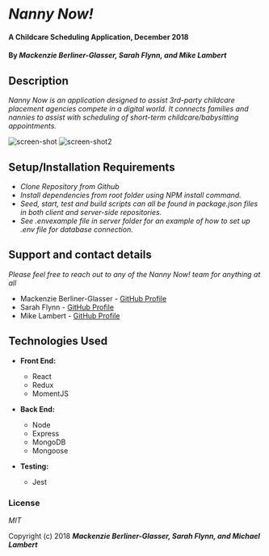 # _Nanny Now!_

#### A Childcare Scheduling Application, December 2018

#### By _**Mackenzie Berliner-Glasser, Sarah Flynn, and Mike Lambert**_

## Description

_Nanny Now is an application designed to assist 3rd-party childcare placement agencies compete in a digital world. It connects families and nannies to assist with scheduling of short-term childcare/babysitting appointments._

![screen-shot]('./client/src/assets/screen_shot1')
![screen-shot2]('./client/src/assets/screen_shot1')

## Setup/Installation Requirements

* _Clone Repository from Github_
* _Install dependencies from root folder using NPM install command._
* _Seed, start, test and build scripts can all be found in package.json files in both client and server-side repositories._
* _See .envexample file in server folder for an example of how to set up .env file for database connection._

## Support and contact details

_Please feel free to reach out to any of the Nanny Now! team for anything at all_
* Mackenzie Berliner-Glasser - [GitHub Profile](https://github.com/MackenzieBerliner-Glasser)
* Sarah Flynn - [GitHub Profile](https://github.com/sarahflynn)
* Mike Lambert - [GitHub Profile](https://github.com/MikeBLambert)

## Technologies Used

* **Front End:**
  * React
  * Redux
  * MomentJS

* **Back End:**
  * Node
  * Express
  * MongoDB
  * Mongoose

* **Testing:**
  * Jest

### License

*MIT*

Copyright (c) 2018 **_Mackenzie Berliner-Glasser, Sarah Flynn, and Michael Lambert_**